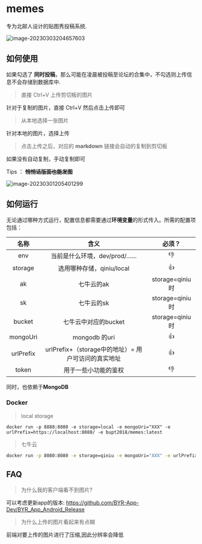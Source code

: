 # memes

专为北邮人设计的贴图秀投稿系统.

![image-20230303204657603](https://wanz-bucket.oss-cn-beijing.aliyuncs.com/typora/image-20230303204657603.png)

## 如何使用

如果勾选了  **同时投稿**，那么可能在凌晨被投稿至论坛的合集中，不勾选则上传信息不会存储到数据库中.

> 直接 Ctrl+V 上传剪切板的图片

 针对于复制的图片，直接 Ctrl+V 然后点击上传即可

> 从本地选择一张图片

 针对本地的图片，选择上传

> 点击上传之后，对应的 **markdown** 链接会自动的复制到剪切板

 如果没有自动复制，手动复制即可

Tips ： **~~悄悄话版面也能发图~~**

![image-20230301205401299](https://wanz-bucket.oss-cn-beijing.aliyuncs.com/typora/image-20230301205401299.png)

## 如何运行

无论通过哪种方式运行，配置信息都需要通过**环境变量**的形式传入。所需的配置项包括：

|   名称    |                        含义                         |     必须？      |
| :-------: | :-------------------------------------------------: | :-------------: |
|    env    |             当前是什么环境，dev/prod/……             |        👎        |
|  storage  |              选用哪种存储，qiniu/local              |        👍        |
|    ak     |                     七牛云的ak                      | storage=qiniu时 |
|    sk     |                     七牛云的sk                      | storage=qiniu时 |
|  bucket   |                七牛云中对应的bucket                 | storage=qiniu时 |
| mongoUri  |                    mongodb 的uri                    |        👍        |
| urlPrefix | urlPrefix+（storage中的地址）= 用户可访问的真实地址 |        👍        |
|   token   |                用于一些小功能的鉴权                 |        👎        |

同时，也依赖于**MongoDB**

### Docker

> local storage

```shell
docker run -p 8888:8080 -e storage=local -e mongoUri="XXX" -e urlPrefix=https://localhost:8080/ -e bupt2018/memes:latest
```

> 七牛云

```sh
docker run -p 8080:8080 -e storage=qiniu -e mongoUri="XXX" -e urlPrefix="xxx" -e ak="ak" -e sk="sk" -e bucket="bucket" bupt2018/memes:latest
```

## FAQ

> 为什么我的客户端看不到图片?

 可以考虑更新app的版本: https://github.com/BYR-App-Dev/BYR_App_Android_Release

> 为什么上传的图片看起来有点糊

 前端对要上传的图片进行了压缩,因此分辨率会降低
